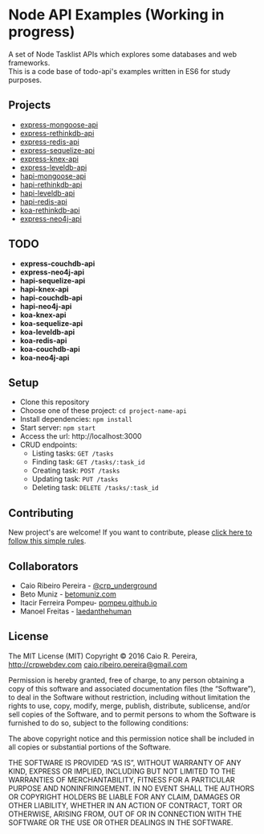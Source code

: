 # Node API Examples (Working in progress)

A set of Node Tasklist APIs which explores some databases and web frameworks.  
This is a code base of todo-api's examples written in ES6 for study purposes.

## Projects

* [express-mongoose-api](https://github.com/caio-ribeiro-pereira/node-api-examples/tree/master/express-mongoose-api)
* [express-rethinkdb-api](https://github.com/caio-ribeiro-pereira/node-api-examples/tree/master/express-rethinkdb-api)
* [express-redis-api](https://github.com/caio-ribeiro-pereira/node-api-examples/tree/master/express-redis-api)
* [express-sequelize-api](https://github.com/caio-ribeiro-pereira/node-api-examples/tree/master/express-sequelize-api)
* [express-knex-api](https://github.com/caio-ribeiro-pereira/node-api-examples/tree/master/express-knex-api)
* [express-leveldb-api](https://github.com/caio-ribeiro-pereira/node-api-examples/tree/master/express-leveldb-api)
* [hapi-mongoose-api](https://github.com/caio-ribeiro-pereira/node-api-examples/tree/master/hapi-mongoose-api)
* [hapi-rethinkdb-api](https://github.com/caio-ribeiro-pereira/node-api-examples/tree/master/hapi-rethinkdb-api)
* [hapi-leveldb-api](https://github.com/caio-ribeiro-pereira/node-api-examples/tree/master/hapi-leveldb-api)
* [hapi-redis-api](https://github.com/caio-ribeiro-pereira/node-api-examples/tree/master/hapi-redis-api)
* [koa-rethinkdb-api](https://github.com/caio-ribeiro-pereira/node-api-examples/tree/master/koa-rethinkdb-api)
* [express-neo4j-api](https://github.com/caio-ribeiro-pereira/node-api-examples/tree/master/tree/master/express-neo4j-api)

## TODO

* **express-couchdb-api**
* **express-neo4j-api**
* **hapi-sequelize-api**
* **hapi-knex-api**
* **hapi-couchdb-api**
* **hapi-neo4j-api**
* **koa-knex-api**
* **koa-sequelize-api**
* **koa-leveldb-api**
* **koa-redis-api**
* **koa-couchdb-api**
* **koa-neo4j-api**

## Setup

* Clone this repository
* Choose one of these project: `cd project-name-api`
* Install dependencies: `npm install`
* Start server: `npm start`
* Access the url: http://localhost:3000
* CRUD endpoints:
  * Listing tasks: `GET /tasks`
  * Finding task: `GET /tasks/:task_id`
  * Creating task: `POST /tasks`
  * Updating task: `PUT /tasks`
  * Deleting task: `DELETE /tasks/:task_id`

## Contributing

New project's are welcome! If you want to contribute, please [click here to follow this simple rules](https://github.com/caio-ribeiro-pereira/node-api-examples/blob/master/CONTRIBUTING.md).

## Collaborators

- Caio Ribeiro Pereira - [@crp_underground](https://twitter.com/crp_underground)
- Beto Muniz - [betomuniz.com](http://betomuniz.com)
- Itacir Ferreira Pompeu- [pompeu.github.io](http://pompeu.github.io)
- Manoel Freitas - [laedanthehuman](laedanthehuman.github.io)

## License

The MIT License (MIT)
Copyright © 2016 Caio R. Pereira, http://crpwebdev.com <caio.ribeiro.pereira@gmail.com>

Permission is hereby granted, free of charge, to any person obtaining a copy of this software and associated documentation files (the “Software”), to deal in the Software without restriction, including without limitation the rights to use, copy, modify, merge, publish, distribute, sublicense, and/or sell copies of the Software, and to permit persons to whom the Software is furnished to do so, subject to the following conditions:

The above copyright notice and this permission notice shall be included in all copies or substantial portions of the Software.

THE SOFTWARE IS PROVIDED “AS IS”, WITHOUT WARRANTY OF ANY KIND, EXPRESS OR IMPLIED, INCLUDING BUT NOT LIMITED TO THE WARRANTIES OF MERCHANTABILITY, FITNESS FOR A PARTICULAR PURPOSE AND NONINFRINGEMENT. IN NO EVENT SHALL THE AUTHORS OR COPYRIGHT HOLDERS BE LIABLE FOR ANY CLAIM, DAMAGES OR OTHER LIABILITY, WHETHER IN AN ACTION OF CONTRACT, TORT OR OTHERWISE, ARISING FROM, OUT OF OR IN CONNECTION WITH THE SOFTWARE OR THE USE OR OTHER DEALINGS IN THE SOFTWARE.
